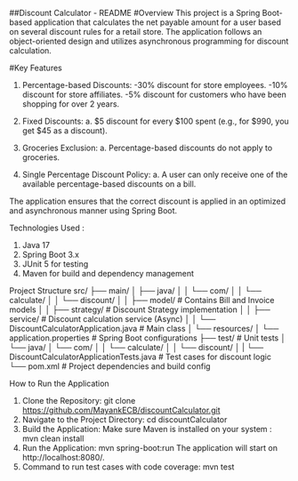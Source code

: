##Discount Calculator - README
#Overview
This project is a Spring Boot-based application that calculates the net payable amount for a user based on several discount rules for a retail store. The application follows an object-oriented design and utilizes asynchronous programming for discount calculation.

#Key Features
1. Percentage-based Discounts:
   -30% discount for store employees.
   -10% discount for store affiliates.
   -5% discount for customers who have been shopping for over 2 years.

3. Fixed Discounts:
	a. $5 discount for every $100 spent (e.g., for $990, you get $45 as a discount).

4. Groceries Exclusion:
	a. Percentage-based discounts do not apply to groceries.

5. Single Percentage Discount Policy:
	a. A user can only receive one of the available percentage-based discounts on a bill.

The application ensures that the correct discount is applied in an optimized and asynchronous manner using Spring Boot.

Technologies Used :
1. Java 17
2. Spring Boot 3.x
3. JUnit 5 for testing
4. Maven for build and dependency management

Project Structure
src/
├── main/
│   ├── java/
│   │   └── com/
│   │       └── calculate/
│   │       	└── discount/
│   │           	├── model/              # Contains Bill and Invoice models
│   │           	├── strategy/           # Discount Strategy implementation
│   │           	├── service/            # Discount calculation service (Async)
│   │           	└── DiscountCalculatorApplication.java  # Main class
│   └── resources/
│       └── application.properties      # Spring Boot configurations
├── test/                               # Unit tests
│   └── java/
│       └── com/
│   │       └── calculate/
│   │       	└── discount/
│   |             	└── DiscountCalculatorApplicationTests.java  # Test cases for discount logic
└── pom.xml                             # Project dependencies and build config

How to Run the Application
1. Clone the Repository: git clone https://github.com/MayankECB/discountCalculator.git
2. Navigate to the Project Directory: cd discountCalculator
3. Build the Application: Make sure Maven is installed on your system : mvn clean install
4. Run the Application: mvn spring-boot:run
   The application will start on http://localhost:8080/.
5. Command to run test cases with code coverage: mvn test

   

